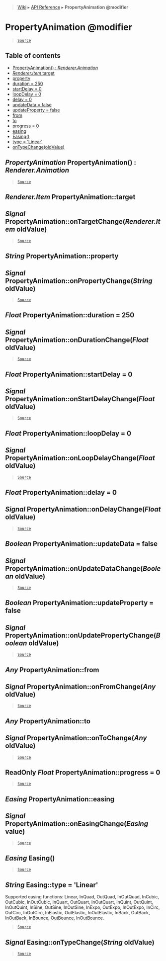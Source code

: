 > [Wiki](Home) ▸ [API Reference](API-Reference) ▸ **PropertyAnimation @modifier**

PropertyAnimation @modifier
===========================

> [`Source`](/Neft-io/neft/tree/master/src/renderer/types/extensions/animation/types/property.litcoffee#propertyanimation-modifier)

## Table of contents
  * [PropertyAnimation() : *Renderer.Animation*](#propertyanimation-propertyanimation--rendereranimation)
  * [*Renderer.Item* target](#rendereritem-propertyanimationtarget)
  * [property](#string-propertyanimationproperty)
  * [duration = 250](#float-propertyanimationduration--250)
  * [startDelay = 0](#float-propertyanimationstartdelay--0)
  * [loopDelay = 0](#float-propertyanimationloopdelay--0)
  * [delay = 0](#float-propertyanimationdelay--0)
  * [updateData = false](#boolean-propertyanimationupdatedata--false)
  * [updateProperty = false](#boolean-propertyanimationupdateproperty--false)
  * [from](#any-propertyanimationfrom)
  * [to](#any-propertyanimationto)
  * [progress = 0](#readonly-float-propertyanimationprogress--0)
  * [easing](#easing-propertyanimationeasing)
  * [Easing()](#easing-easing)
  * [type = 'Linear'](#string-easingtype--linear)
  * [onTypeChange(oldValue)](#signal-easingontypechangestring-oldvalue)

*PropertyAnimation* PropertyAnimation() : *Renderer.Animation*
--------------------------------------------------------------

> [`Source`](/Neft-io/neft/tree/master/src/renderer/types/extensions/animation/types/property.litcoffee#propertyanimation-propertyanimation--rendereranimation)

*Renderer.Item* PropertyAnimation::target
-----------------------------------------
## *Signal* PropertyAnimation::onTargetChange(*Renderer.Item* oldValue)

> [`Source`](/Neft-io/neft/tree/master/src/renderer/types/extensions/animation/types/property.litcoffee#rendereritem-propertyanimationtarget-signal-propertyanimationontargetchangerendereritem-oldvalue)

*String* PropertyAnimation::property
------------------------------------
## *Signal* PropertyAnimation::onPropertyChange(*String* oldValue)

> [`Source`](/Neft-io/neft/tree/master/src/renderer/types/extensions/animation/types/property.litcoffee#string-propertyanimationproperty-signal-propertyanimationonpropertychangestring-oldvalue)

*Float* PropertyAnimation::duration = 250
-----------------------------------------
## *Signal* PropertyAnimation::onDurationChange(*Float* oldValue)

> [`Source`](/Neft-io/neft/tree/master/src/renderer/types/extensions/animation/types/property.litcoffee#float-propertyanimationduration--250-signal-propertyanimationondurationchangefloat-oldvalue)

*Float* PropertyAnimation::startDelay = 0
-----------------------------------------
## *Signal* PropertyAnimation::onStartDelayChange(*Float* oldValue)

> [`Source`](/Neft-io/neft/tree/master/src/renderer/types/extensions/animation/types/property.litcoffee#float-propertyanimationstartdelay--0-signal-propertyanimationonstartdelaychangefloat-oldvalue)

*Float* PropertyAnimation::loopDelay = 0
----------------------------------------
## *Signal* PropertyAnimation::onLoopDelayChange(*Float* oldValue)

> [`Source`](/Neft-io/neft/tree/master/src/renderer/types/extensions/animation/types/property.litcoffee#float-propertyanimationloopdelay--0-signal-propertyanimationonloopdelaychangefloat-oldvalue)

*Float* PropertyAnimation::delay = 0
------------------------------------
## *Signal* PropertyAnimation::onDelayChange(*Float* oldValue)

> [`Source`](/Neft-io/neft/tree/master/src/renderer/types/extensions/animation/types/property.litcoffee#float-propertyanimationdelay--0-signal-propertyanimationondelaychangefloat-oldvalue)

*Boolean* PropertyAnimation::updateData = false
-----------------------------------------------
## *Signal* PropertyAnimation::onUpdateDataChange(*Boolean* oldValue)

> [`Source`](/Neft-io/neft/tree/master/src/renderer/types/extensions/animation/types/property.litcoffee#boolean-propertyanimationupdatedata--false-signal-propertyanimationonupdatedatachangeboolean-oldvalue)

*Boolean* PropertyAnimation::updateProperty = false
---------------------------------------------------
## *Signal* PropertyAnimation::onUpdatePropertyChange(*Boolean* oldValue)

> [`Source`](/Neft-io/neft/tree/master/src/renderer/types/extensions/animation/types/property.litcoffee#boolean-propertyanimationupdateproperty--false-signal-propertyanimationonupdatepropertychangeboolean-oldvalue)

*Any* PropertyAnimation::from
-----------------------------
## *Signal* PropertyAnimation::onFromChange(*Any* oldValue)

> [`Source`](/Neft-io/neft/tree/master/src/renderer/types/extensions/animation/types/property.litcoffee#any-propertyanimationfrom-signal-propertyanimationonfromchangeany-oldvalue)

*Any* PropertyAnimation::to
---------------------------
## *Signal* PropertyAnimation::onToChange(*Any* oldValue)

> [`Source`](/Neft-io/neft/tree/master/src/renderer/types/extensions/animation/types/property.litcoffee#any-propertyanimationto-signal-propertyanimationontochangeany-oldvalue)

ReadOnly *Float* PropertyAnimation::progress = 0
------------------------------------------------

> [`Source`](/Neft-io/neft/tree/master/src/renderer/types/extensions/animation/types/property.litcoffee#readonly-float-propertyanimationprogress--0)

*Easing* PropertyAnimation::easing
----------------------------------
## *Signal* PropertyAnimation::onEasingChange(*Easing* value)

> [`Source`](/Neft-io/neft/tree/master/src/renderer/types/extensions/animation/types/property.litcoffee#easing-propertyanimationeasing-signal-propertyanimationoneasingchangeeasing-value)

*Easing* Easing()
-----------------

> [`Source`](/Neft-io/neft/tree/master/src/renderer/types/extensions/animation/types/property.litcoffee#easing-easing)

*String* Easing::type = 'Linear'
--------------------------------

Supported easing functions:
Linear, InQuad, OutQuad, InOutQuad, InCubic, OutCubic,
InOutCubic, InQuart, OutQuart, InOutQuart, InQuint, OutQuint,
InOutQuint, InSine, OutSine, InOutSine, InExpo, OutExpo,
InOutExpo, InCirc, OutCirc, InOutCirc, InElastic, OutElastic,
InOutElastic, InBack, OutBack, InOutBack, InBounce, OutBounce,
InOutBounce.

> [`Source`](/Neft-io/neft/tree/master/src/renderer/types/extensions/animation/types/property.litcoffee#string-easingtype--linear)

## *Signal* Easing::onTypeChange(*String* oldValue)

> [`Source`](/Neft-io/neft/tree/master/src/renderer/types/extensions/animation/types/property.litcoffee#signal-easingontypechangestring-oldvalue)

